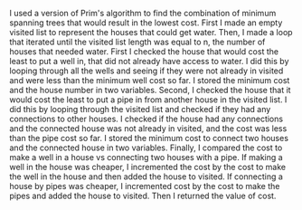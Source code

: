 I used a version of Prim's algorithm to find the combination of minimum spanning trees that would result in the lowest cost. First I made an empty visited list to represent the houses that could get water. Then, I made a loop that iterated until the visited list length was equal to n, the number of houses that needed water. 
First I checked the house that would cost the least to put a well in, that did not already have access to water. I did this by looping through all the wells and seeing if they were not already in visited and were less than the minimum well cost so far. I stored the minimum cost and the house number in two variables.
Second, I checked the house that it would cost the least to put a pipe in from another house in the visited list. I did this by looping through the visited list and checked if they had any connections to other houses. I checked if the house had any connections and the connected house was not already in visited, and the cost was less than the pipe cost so far. I stored the minimum cost to connect two houses and the connected house in two variables.
Finally, I compared the cost to make a well in a house vs connecting two houses with a pipe. If making a well in the house was cheaper, I incremented the cost by the cost to make the well in the house and then added the house to visited. If connecting a house by pipes was cheaper, I incremented cost by the cost to make the pipes and added the house to visited. Then I returned the value of cost.
